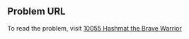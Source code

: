 ## Problem URL

To read the problem, visit [10055 Hashmat the Brave Warrior](https://uva.onlinejudge.org/external/100/p10055.pdf)
